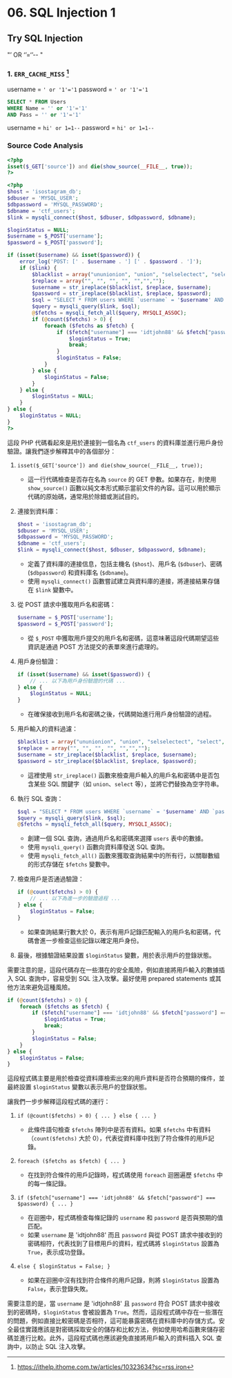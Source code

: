# 06. SQL Injection 1


## Try SQL Injection


"’ OR ‘’=‘’-- "

### 1. `ERR_CACHE_MISS` [^1]

username = `' or '1'='1`
password = `' or '1'='1`

```SQL
SELECT * FROM Users 
WHERE Name = '' or '1'='1' 
AND Pass = '' or '1'='1'
```

username = `hi' or 1=1--`
password = `hi' or 1=1--`


### Source Code Analysis

```php
<?php
isset($_GET['source']) and die(show_source(__FILE__, true));
?>

<?php
$host = 'isostagram_db';
$dbuser = 'MYSQL_USER';
$dbpassword = 'MYSQL_PASSWORD';
$dbname = 'ctf_users';
$link = mysqli_connect($host, $dbuser, $dbpassword, $dbname);

$loginStatus = NULL;
$username = $_POST['username'];
$password = $_POST['password'];

if (isset($username) && isset($password)) {
    error_log('POST: [' . $username . '] [' . $password . ']');
    if ($link) {
        $blacklist = array("ununionion", "union", "selselectect", "select", "where", "and", "or");
        $replace = array("", "", "", "", "","","");
        $username = str_ireplace($blacklist, $replace, $username);
        $password = str_ireplace($blacklist, $replace, $password);
        $sql = "SELECT * FROM users WHERE `username` = '$username' AND `password` = '$password';";
        $query = mysqli_query($link, $sql);
        @$fetchs = mysqli_fetch_all($query, MYSQLI_ASSOC);
        if (@count($fetchs) > 0) {
            foreach ($fetchs as $fetch) {
                if ($fetch["username"] === 'idtjohn88' && $fetch["password"] === $password) {
                    $loginStatus = True;
                    break;
                }
                $loginStatus = False;
            }
        } else {
            $loginStatus = False;
        }
    } else {
        $loginStatus = NULL;
    }
} else {
    $loginStatus = NULL;
}
?>
```

這段 PHP 代碼看起來是用於連接到一個名為 `ctf_users` 的資料庫並進行用戶身份驗證。讓我們逐步解釋其中的各個部分：

1. `isset($_GET['source']) and die(show_source(__FILE__, true));`
   - 這一行代碼檢查是否存在名為 `source` 的 GET 參數。如果存在，則使用 `show_source()` 函數以純文本形式顯示當前文件的內容。這可以用於顯示代碼的原始碼，通常用於除錯或測試目的。 

2. 連接到資料庫：
   ```php
   $host = 'isostagram_db';
   $dbuser = 'MYSQL_USER';
   $dbpassword = 'MYSQL_PASSWORD';
   $dbname = 'ctf_users';
   $link = mysqli_connect($host, $dbuser, $dbpassword, $dbname);
   ```
   - 定義了資料庫的連接信息，包括主機名 (`$host`)、用戶名 (`$dbuser`)、密碼 (`$dbpassword`) 和資料庫名 (`$dbname`)。
   - 使用 `mysqli_connect()` 函數嘗試建立與資料庫的連接，將連接結果存儲在 `$link` 變數中。

3. 從 POST 請求中獲取用戶名和密碼：
   ```php
   $username = $_POST['username'];
   $password = $_POST['password'];
   ```
   - 從 `$_POST` 中獲取用戶提交的用戶名和密碼，這意味著這段代碼期望這些資訊是通過 POST 方法提交的表單來進行處理的。

4. 用戶身份驗證：
   ```php
   if (isset($username) && isset($password)) {
       // ... 以下為用戶身份驗證的代碼 ...
   } else {
       $loginStatus = NULL;
   }
   ```
   - 在確保接收到用戶名和密碼之後，代碼開始進行用戶身份驗證的過程。

5. 用戶輸入的資料過濾：
   ```php
   $blacklist = array("ununionion", "union", "selselectect", "select", "where", "and", "or");
   $replace = array("", "", "", "", "","","");
   $username = str_ireplace($blacklist, $replace, $username);
   $password = str_ireplace($blacklist, $replace, $password);
   ```
   - 這裡使用 `str_ireplace()` 函數來檢查用戶輸入的用戶名和密碼中是否包含某些 SQL 關鍵字（如 `union`、`select` 等），並將它們替換為空字符串。

6. 執行 SQL 查詢：
   ```php
   $sql = "SELECT * FROM users WHERE `username` = '$username' AND `password` = '$password';";
   $query = mysqli_query($link, $sql);
   @$fetchs = mysqli_fetch_all($query, MYSQLI_ASSOC);
   ```
   - 創建一個 SQL 查詢，通過用戶名和密碼來選擇 `users` 表中的數據。
   - 使用 `mysqli_query()` 函數向資料庫發送 SQL 查詢。
   - 使用 `mysqli_fetch_all()` 函數來獲取查詢結果中的所有行，以關聯數組的形式存儲在 `$fetchs` 變數中。

7. 檢查用戶是否通過驗證：
   ```php
   if (@count($fetchs) > 0) {
       // ... 以下為進一步的驗證過程 ...
   } else {
       $loginStatus = False;
   }
   ```
   - 如果查詢結果行數大於 0，表示有用戶記錄匹配輸入的用戶名和密碼，代碼會進一步檢查這些記錄以確定用戶身份。

8. 最後，根據驗證結果設置 `$loginStatus` 變數，用於表示用戶的登錄狀態。

需要注意的是，這段代碼存在一些潛在的安全風險，例如直接將用戶輸入的數據插入 SQL 查詢中，容易受到 SQL 注入攻擊。最好使用 prepared statements 或其他方法來避免這種風險。

```php
if (@count($fetchs) > 0) {
    foreach ($fetchs as $fetch) {
        if ($fetch["username"] === 'idtjohn88' && $fetch["password"] === $password) {
            $loginStatus = True;
            break;
        }
        $loginStatus = False;
    }
} else {
    $loginStatus = False;
}
```

這段程式碼主要是用於檢查從資料庫檢索出來的用戶資料是否符合預期的條件，並最終設置 `$loginStatus` 變數以表示用戶的登錄狀態。

讓我們一步步解釋這段程式碼的運行：

1. `if (@count($fetchs) > 0) { ... } else { ... }`
   - 此條件語句檢查 `$fetchs` 陣列中是否有資料。如果 `$fetchs` 中有資料（`count($fetchs)` 大於 0），代表從資料庫中找到了符合條件的用戶記錄。

2. `foreach ($fetchs as $fetch) { ... }`
   - 在找到符合條件的用戶記錄時，程式碼使用 `foreach` 迴圈遍歷 `$fetchs` 中的每一條記錄。

3. `if ($fetch["username"] === 'idtjohn88' && $fetch["password"] === $password) { ... }`
   - 在迴圈中，程式碼檢查每條記錄的 `username` 和 `password` 是否與預期的值匹配。
   - 如果 `username` 是 'idtjohn88' 而且 `password` 與從 POST 請求中接收到的密碼相符，代表找到了目標用戶的資料，程式碼將 `$loginStatus` 設置為 `True`，表示成功登錄。

4. `else { $loginStatus = False; }`
   - 如果在迴圈中沒有找到符合條件的用戶記錄，則將 `$loginStatus` 設置為 `False`，表示登錄失敗。

需要注意的是，當 `username` 是 'idtjohn88' 且 `password` 符合 POST 請求中接收到的密碼時，`$loginStatus` 會被設置為 `True`。然而，這段程式碼中存在一些潛在的問題，例如直接比較密碼是否相符，這可能暴露密碼在資料庫中的存儲方式。安全最佳實踐應該是對密碼採取安全的儲存和比較方法，例如使用哈希函數來儲存密碼並進行比較。此外，這段程式碼也應該避免直接將用戶輸入的資料插入 SQL 查詢中，以防止 SQL 注入攻擊。


[^1]: https://ithelp.ithome.com.tw/articles/10323634?sc=rss.iron